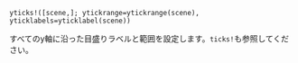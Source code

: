 ```
yticks!([scene,]; ytickrange=ytickrange(scene), yticklabels=yticklabel(scene))
```

すべてのy軸に沿った目盛りラベルと範囲を設定します。`ticks!`も参照してください。
